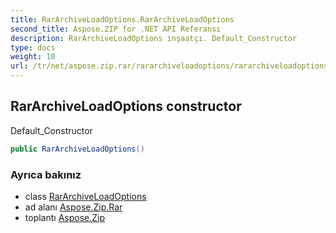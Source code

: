 ```yaml
---
title: RarArchiveLoadOptions.RarArchiveLoadOptions
second_title: Aspose.ZIP for .NET API Referansı
description: RarArchiveLoadOptions inşaatçı. Default_Constructor
type: docs
weight: 10
url: /tr/net/aspose.zip.rar/rararchiveloadoptions/rararchiveloadoptions/
---
```

## RarArchiveLoadOptions constructor

Default_Constructor

```csharp
public RarArchiveLoadOptions()
```

### Ayrıca bakınız

* class [RarArchiveLoadOptions](../)
* ad alanı [Aspose.Zip.Rar](../../rararchiveloadoptions/)
* toplantı [Aspose.Zip](../../../)


